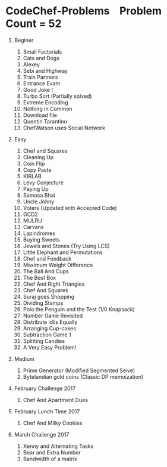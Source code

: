 # CodeChef-Problems         &nbsp;&nbsp; Problem Count = 52

1. Beginer
    1. Small Factorials
    2. Cats and Dogs
    3. Alexey
    4. Sebi and Highway
    5. Train Partners
    6. Entrance Exam
    7. Good Joke !
    8. Turbo Sort (Partially solved)
    9. Extreme Encoding
    10. Nothing In Common
    11. Download file  
    12. Quentin Tarantino
    13. ChefWatson uses Social Network

2. Easy
    1. Chef and Squares
    2. Cleaning Up
    3. Coin Flip
    4. Copy Paste
    5. KIRLAB
    6. Levy Conjecture
    7. Paying Up
    8. Samosa Bhai
    9. Uncle Johny
    10. Voters (Updated with Accepted Code)
    11. GCD2
    12. MULRU
    13. Carvans
    14. Lapindromes
    15. Buying Sweets
    16. Jewels and Stones (Try Using LCS)
    17. Little Elephant and Permutations
    18. Chef and Feedback
    19. Maximum Weight Difference
    20. The Ball And Cups
    21. The Best Box
    22. Chef And Right Triangles
    23. Chef And Squares
    24. Suraj goes Shopping
    25. Dividing Stamps
    26. Polo the Penguin and the Test (1/0 Knapsack)
    27. Number Game Revisited
    28. Distribute idlis Equally
    29. Arranging Cup-cakes
    30. Subtraction Game 1
    31. Splitting Candies
    32. A Very Easy Problem!

3. Medium
    1. Prime Generator (Modified Segmented Seive)
    2. Bytelandian gold coins (Classic DP memoization)

4. February Challenge 2017
    1. Chef And Apartment Dues

5. February Lunch Time 2017
    1. Chef And Milky Cookies

6. March Challenge 2017
    1. Xenny and Alternating Tasks
    2. Bear and Extra Number
    3. Bandwidth of a matrix
